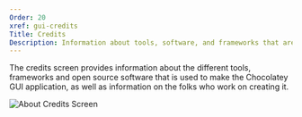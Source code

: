 ```yaml
---
Order: 20
xref: gui-credits
Title: Credits
Description: Information about tools, software, and frameworks that are used to create Chocolatey GUI
---
```


The credits screen provides information about the different tools, frameworks and open source software that is used to
make the Chocolatey GUI application, as well as information on the folks who work on creating it.

![About Credits Screen](/assets/images/chocolatey-gui/user_interface_about_credits.png "About Credits Screen")
